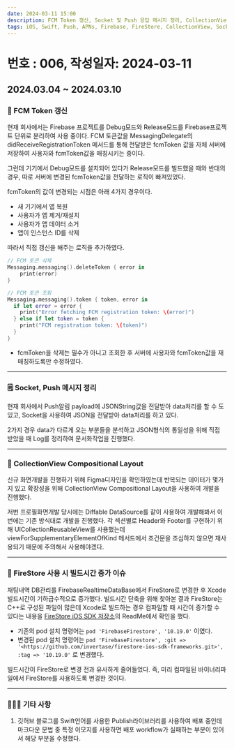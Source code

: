 ```yaml
---
date: 2024-03-11 15:00
description: FCM Token 갱신, Socket 및 Push 응답 메시지 정리, CollectionView Compositional Layout, FireStore 사용 시 빌드시간 증가 이슈, 깃허브 블로그 마크다운 이모지 배포 이슈
tags: iOS, Swift, Push, APNs, Firebase, FireStore, CollectionView, Socket, FCM Token
---
```

# 번호 : 006, 작성일자: 2024-03-11

## 2024.03.04 ~ 2024.03.10
### 🔄 FCM Token 갱신

현재 회사에서는 Firebase 프로젝트를 Debug모드와 Release모드를 Firebase프로젝트 단위로 분리하여 사용 중이다. FCM 토큰값을 MessagingDelegate의 didReceiveRegistrationToken 메서드를 통해 전달받은 fcmToken 값을 자체 서버에 저장하여 사용자와 fcmToken값을 매칭시키는 중이다.

그런데 기기에서 Debug모드를 설치되어 있다가 Release모드를 빌드했을 때와 반대의 경우, 따로 서버에 변경된 fcmToken값을 전달하는 로직이 빠져있었다.

fcmToken의 값이 변경되는 시점은 아래 4가지 경우이다.

- 새 기기에서 앱 복원
- 사용자가 앱 제거/재설치
- 사용자가 앱 데이터 소거
- 앱이 인스턴스 ID를 삭제

따라서 직접 갱신을 해주는 로직을 추가하였다.

```swift
// FCM 토큰 삭제
Messaging.messaging().deleteToken { error in
    print(error)
}

// FCM 토큰 조회
Messaging.messaging().token { token, error in
  if let error = error {
    print("Error fetching FCM registration token: \(error)")
  } else if let token = token {
    print("FCM registration token: \(token)")
  }
}
```

- fcmToken을 삭제는 필수가 아니고 조회한 후 서버에 사용자와 fcmToken값을 재매칭하도록만 수정하였다.

---

### 🗒️ Socket, Push 메시지 정리

현재 회사에서 Push알림 payload에 JSONString값을 전달받아 data처리를 할 수 도 있고, Socket을 사용하여 JSON을 전달받아 data처리를 하고 있다.

2가지 경우 data가 다르게 오는 부분들을 분석하고 JSON형식의 통일성을 위해 직접 받았을 때 Log를 정리하여 문서화작업을 진행했다.

---

### 📱 CollectionView Compositional Layout

신규 화면개발을 진행하기 위해 Figma디자인을 확인하였는데 반복되는 데이터가 몇가지 있고 확장성을 위해 CollectionView Compositional Layout을 사용하여 개발을 진행했다.

저번 프로필화면개발 당시에는 Diffable DataSource를 같이 사용하여 개발해봐서 이번에는 기존 방식대로 개발을 진행했다. 각 섹션별로 Header와 Footer를 구현하기 위해 UICollectionReusableView를 사용했는데 viewForSupplementaryElementOfKind 메서드에서 조건문을 조심하지 않으면 재사용되기 때문에 주의해서 사용해야겠다.

---

### 🚀 FireStore 사용 시 빌드시간 증가 이슈

채팅내역 DB관리를 FirebaseRealtimeDataBase에서 FireStore로 변경한 후 Xcode 빌드시간이 기하급수적으로 증가했다. 빌드시간 단축을 위해 찾아본 결과 FireStore는 C++로 구성된 파일이 많은데 Xcode로 빌드하는 경우 컴파일할 때 시간이 증가할 수 있다는 내용을 [FireStore iOS SDK 저장소](https://github.com/invertase/firestore-ios-sdk-frameworks)의 ReadMe에서 확인을 했다.

- 기존의 pod 설치 명령어는 `pod 'FirebaseFirestore', '10.19.0'` 이였다.
- 변경된 pod 설치 명령어는 `pod 'FirebaseFirestore', :git => '<https://github.com/invertase/firestore-ios-sdk-frameworks.git>', :tag => '10.19.0'` 로 변경했다.

빌드시간이 FireStore로 변경 전과 유사하게 줄어들었다. 즉, 미리 컴파일된 바이너리파일에서 FireStore를 사용하도록 변경한 것이다.

---

### 🙋🏻‍♂️ 기타 사항

1. 깃허브 블로그를 Swift언어를 사용한 Publish라이브러리를 사용하여 배포 중인데 마크다운 문법 중 특정 이모지를 사용하면 배포 workflow가 실패하는 부분이 있어서 해당 부분을 수정했다.
